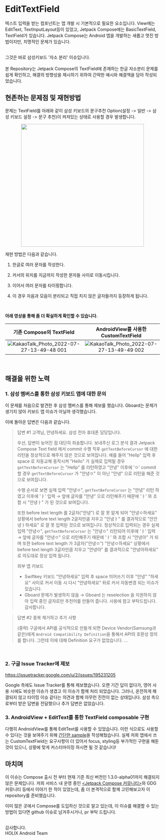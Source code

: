 # EditTextField

텍스트 입력을 받는 컴포넌트는 앱 개발 시 기본적으로 필요한 요소입니다. View에는 EditText, TextInputLayout등이 있었고, Jetpack Compose에는 BasicTextField, TextField가 있습니다.
Jetpack Compose는 Android 앱을 개발하는 새롭고 멋진 방법이지만, 치명적인 문제가 있습니다. 

<br />
그것은 바로 삼성키보드 '자소 분리' 이슈입니다. 

<br />
<br />
본 Repository는 Jetpack Compose의 TextField에 존재하는 한글 자소분리 문제를 쉽게 확인하고, 해결의 방향성을 제시하기 위하여 간략한 예시와 해결책을 담아 작성되었습니다. 

## 현존하는 문제점 및 재현방법
문제는 TextField를 아래와 같이 삼성 키보드의 문구추천 Option(설정 -> 일반 -> 삼성 키보드 설정 -> 문구 추천)이 켜져있는 상태로 사용할 경우 발생합니다.
<p align="center">
<img src="https://user-images.githubusercontent.com/64396971/181170422-3b505d1f-371c-4acd-950b-2ab934e81505.png" width="400">
</p>


재현 방법은 다음과 같습니다.

1. 한글로 여러 문자를 작성한다.

2. 커서의 위치를 지금까지 작성한 문자들 사이로 이동시킵니다.

3. 이어서 여러 문자를 타이핑합니다.

4. 이 경우 자음과 모음이 분리되고 직접 치지 않은 글자들까지 등장하게 됩니다.

<br/>

**아래 영상을 통해 좀 더 확실하게 확인할 수 있습니다.**

| 기존 Compose의 TextField | AndroidView를 사용한 CustomTextField |
|:---:|:---:|
| ![KakaoTalk_Photo_2022-07-27-13-49-48 001](https://user-images.githubusercontent.com/64396971/181163933-98d8c5e1-9f02-4fad-b5dc-b6bca4713342.gif)| ![KakaoTalk_Photo_2022-07-27-13-49-49 002](https://user-images.githubusercontent.com/64396971/181163936-eed9c460-0b1c-44fe-8380-dd7499f07434.gif)|

<br/>

## 해결을 위한 노력

### 1. 삼성 멤버스를 통한 삼성 키보드 앱에 대한 문의
이 문제를 처음으로 발견한 후 삼성 멤버스를 통해 제보를 했습니다. Gboard는 문제가 생기지 않아 키보드 앱 이슈가 아닐까 생각했습니다. 

이에 돌아온 답변은 다음과 같습니다.

> 답변 #1
> 고객님, 안녕하세요. 삼성 전자 휴대폰 담당입니다.
>
> 우선, 답변이 늦어진 점 대단히 죄송합니다.
> 보내주신 로그 분석 결과 Jetpack Compose Text field 에서 commit 수행 직후 `getTextBeforeCursor` 에 대한 리턴을 정상적으로 해주지 않은 것으로 보여집니다.
> 예를 들어 "Hellp" 입력 후 space 로 자동교체 동작시켜 "Hello" 가 실제로 입력될 경우 `getTextBeforeCursor` 는 "Hellp" 를 리턴하였고 "안녕" 이후에 'ㅇ' commit 할 경우 `getTextBeforeCursor` 가 "안녕ㅇ" 이 아닌 "안녕" 으로 리턴을 해준 것으로 보여집니다.
>
> 수행 순서로 보면 실제 입력 "안녕ㅇ", `getTextBeforeCursor` 는 "안녕" 리턴 하였고 이후에 'ㅏ' 입력 → 앞에 글자를 "안녕" 으로 리턴해주기 때문에 'ㅏ' 와 조합 시 "안녕ㅏ" 가 된 것으로 보여집니다.
>
> 또한 before text length 를 2글자("안녕") 로 잘 못 알게 되어 "안녕ㅇ하세요" 상황에서 before text length 2글자만큼 지우고 "안녕ㅏ" 를 결과적으로 "안안녕ㅏ하세요" 로 잘 못 입력된 것으로 보여집니다.
> 정상적으로 입력되는 경우 실제 입력 "안녕ㅇ", `getTextBeforeCursor` 는 "안녕ㅇ" 리턴되어 이후에 'ㅏ' 입력 → 앞에 글자를 "안녕ㅇ" 으로 리턴해주기 때문에 'ㅏ' 와 조합 시 "안녕아" 가 되며 또한 before text length 가 3글자("안녕ㅇ") "안녕ㅇ하세요" 상황에서 before text length 3글자만큼 지우고 "안녕아" 를 결과적으로 "안녕아하세요" 로 의도대로 정상 입력 됩니다.
>
> 외부 앱 키보드
> * Swiftkey 키보드
> "안녕하세요" 입력 후 space 띄어쓰기 이후 "안녕" "하세요" 사이로 커서 이동 시 다시 "안녕하세요" 뒤로 커서 자동변경 되는 이슈가 있습니다.
> * Gboard
> 문제가 발생하지 않음 → Gboard 는 reselection 을 지원하지 않아 입력 중인 글자로만 추천어를 만들어 줍니다.
> 사용에 참고 부탁드립니다.
> 감사합니다.

> 답변 #2 중복 제거하고 추가 사항
> 
> (중략)
> 구글에서 API를 공식적으로 만들게 되면 Device Vendor(Samsung과 같은)에게 `Android Compatibility Definition`을 통해서 API의 호환성 정의를 합니다. 그런데 이에 대해 Definition 요구가 없었습니다. 
> ...

<br />

### 2. 구글 Issue Tracker에 제보 

https://issuetracker.google.com/u/2/issues/195231205

Google 측에도 Issue Tracker를 통해 제보했습니다. 오랜 기간 답이 없다가, 영어 사용 시에도 비슷한 이슈가 생겼고 이 이슈가 함께 처리 되었습니다. 그러나, 온전하게 해결되지 않고 타이밍 이슈 같다는 의견과 함께 아무런 진전이 없는 상태입니다. 삼성 측으로부터 받은 답변을 전달했으나 추가 답변은 없었습니다.
<br />
### 3. AndroidView + EditText를 통한 TextField composable 구현

다행히 AndroidView를 통해 EditText를 사용할 수 있었습니다. 이런 식으로도 사용할 수 있다는 것을 보여주기 위해 [간단한 sample](https://github.com/holixfactory/EditTextField/blob/main/app/src/main/java/com/example/sampleedittext/CustomTextField.kt)을 작성해뒀습니다. 실제 저희 앱에서 쓰는 CustomTextField는 요구사항이 더 있어서 focus, styling등 부가적인 구현을 해둔 것이 있으니, 상황에 맞게 커스터마이징 하시면 될 것 같습니다!
<br />
## 마치며
이 이슈는 Compose 출시 전 부터 현재 기준 최신 버전인 1.3.0-alpha01까지 해결되지 않은 문제입니다. 저희 서비스 내 운영 중인 [<Jetpack Compose 커뮤니티>](https://holix.com/c/OnwYAkw8)와 GDG 커뮤니티 등에서 이야기 한 적이 있었는데, 좀 더 본격적으로 함께 고민해보고자 이 repository를 준비했습니다. 

이미 많은 곳에서 Compose를 도입하신 것으로 알고 있는데, 이 이슈를 해결할 수 있는 방법이 있다면 github 이슈로 남겨주시거나, pr 부탁 드립니다.

<br />
감사합니다.
<br />
HOLIX Android Team
